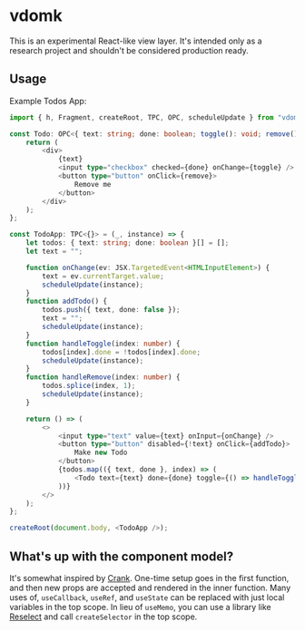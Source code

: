 # vdomk

This is an experimental React-like view layer. It's intended only as a research project
and shouldn't be considered production ready.

## Usage

Example Todos App:

```typescript
import { h, Fragment, createRoot, TPC, OPC, scheduleUpdate } from "vdomk";

const Todo: OPC<{ text: string; done: boolean; toggle(): void; remove(): void }> = ({ text, done, toggle, remove }) => {
	return (
		<div>
			{text}
			<input type="checkbox" checked={done} onChange={toggle} />
			<button type="button" onClick={remove}>
				Remove me
			</button>
		</div>
	);
};

const TodoApp: TPC<{}> = (_, instance) => {
	let todos: { text: string; done: boolean }[] = [];
	let text = "";

	function onChange(ev: JSX.TargetedEvent<HTMLInputElement>) {
		text = ev.currentTarget.value;
		scheduleUpdate(instance);
	}
	function addTodo() {
		todos.push({ text, done: false });
		text = "";
		scheduleUpdate(instance);
	}
	function handleToggle(index: number) {
		todos[index].done = !todos[index].done;
		scheduleUpdate(instance);
	}
	function handleRemove(index: number) {
		todos.splice(index, 1);
		scheduleUpdate(instance);
	}

	return () => (
		<>
			<input type="text" value={text} onInput={onChange} />
			<button type="button" disabled={!text} onClick={addTodo}>
				Make new Todo
			</button>
			{todos.map(({ text, done }, index) => (
				<Todo text={text} done={done} toggle={() => handleToggle(index)} remove={() => handleRemove(index)} />
			))}
		</>
	);
};

createRoot(document.body, <TodoApp />);
```

## What's up with the component model?

It's somewhat inspired by [Crank](https://crank.js.org/).
One-time setup goes in the first function, and then new props are accepted and rendered in the inner function.
Many uses of, `useCallback`, `useRef`, and `useState` can be replaced with just local variables in the top scope.
In lieu of `useMemo`, you can use a library like [Reselect](https://github.com/reduxjs/reselect) and call `createSelector` in the top scope.
